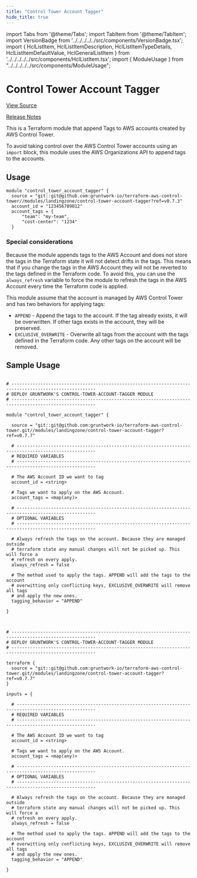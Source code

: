 ```yaml
---
title: "Control Tower Account Tagger"
hide_title: true
---
```


import Tabs from '@theme/Tabs';
import TabItem from '@theme/TabItem';
import VersionBadge from '../../../../../src/components/VersionBadge.tsx';
import { HclListItem, HclListItemDescription, HclListItemTypeDetails, HclListItemDefaultValue, HclGeneralListItem } from '../../../../../src/components/HclListItem.tsx';
import { ModuleUsage } from "../../../../../src/components/ModuleUsage";

<VersionBadge repoTitle="Control Tower" version="0.7.7" lastModifiedVersion="0.7.5"/>

# Control Tower Account Tagger

<a href="https://github.com/gruntwork-io/terraform-aws-control-tower/tree/v0.7.7/modules/landingzone/control-tower-account-tagger" className="link-button" title="View the source code for this module in GitHub.">View Source</a>

<a href="https://github.com/gruntwork-io/terraform-aws-control-tower/releases/tag/v0.7.5" className="link-button" title="Release notes for only versions which impacted this module.">Release Notes</a>

This is a Terraform module that append Tags to AWS accounts created by AWS Control Tower.

To avoid taking control over the AWS Control Tower accounts using an `import` block,
this module uses the AWS Organizations API to append tags to the accounts.

## Usage

```hcl
module "control_tower_account_tagger" {
  source = "git::git@github.com:gruntwork-io/terraform-aws-control-tower//modules/landingzone/control-tower-account-tagger?ref=v0.7.3"
  account_id = "123456789012"
  account_tags = {
      "team": "my-team",
      "cost-center": "1234"
  }
```

### Special considerations

Because the module appends tags to the AWS Account and does not store the tags in the Terraform state
it will not detect drifts in the tags. This means that if you change the tags in the AWS Account
they will not be reverted to the tags defined in the Terraform code. To avoid this, you can use the
`always_refresh` variable to force the module to refresh the tags in the AWS Account every time the
Terraform code is applied.

This module assume that the account is managed by AWS Control Tower and has two behaviors for applying tags:

*   `APPEND` - Append the tags to the account. If the tag already exists, it will be overwritten.
    If other tags exists in the account, they will be preserved.
*   `EXCLUSIVE_OVERWRITE` - Overwrite all tags from the account with the tags defined in the Terraform code.
    Any other tags on the account will be removed.

## Sample Usage

<Tabs>
<TabItem value="terraform" label="Terraform" default>

```hcl title="main.tf"

# ------------------------------------------------------------------------------------------------------
# DEPLOY GRUNTWORK'S CONTROL-TOWER-ACCOUNT-TAGGER MODULE
# ------------------------------------------------------------------------------------------------------

module "control_tower_account_tagger" {

  source = "git::git@github.com:gruntwork-io/terraform-aws-control-tower.git//modules/landingzone/control-tower-account-tagger?ref=v0.7.7"

  # ----------------------------------------------------------------------------------------------------
  # REQUIRED VARIABLES
  # ----------------------------------------------------------------------------------------------------

  # The AWS Account ID we want to tag
  account_id = <string>

  # Tags we want to apply on the AWS Account.
  account_tags = <map(any)>

  # ----------------------------------------------------------------------------------------------------
  # OPTIONAL VARIABLES
  # ----------------------------------------------------------------------------------------------------

  # Always refresh the tags on the account. Because they are managed outside
  # terraform state any manual changes will not be picked up. This will force a
  # refresh on every apply.
  always_refresh = false

  # The method used to apply the tags. APPEND will add the tags to the account
  # overwitting only conflicting keys, EXCLUSIVE_OVERWRITE will remove all tags
  # and apply the new ones.
  tagging_behavior = "APPEND"

}


```

</TabItem>
<TabItem value="terragrunt" label="Terragrunt" default>

```hcl title="terragrunt.hcl"

# ------------------------------------------------------------------------------------------------------
# DEPLOY GRUNTWORK'S CONTROL-TOWER-ACCOUNT-TAGGER MODULE
# ------------------------------------------------------------------------------------------------------

terraform {
  source = "git::git@github.com:gruntwork-io/terraform-aws-control-tower.git//modules/landingzone/control-tower-account-tagger?ref=v0.7.7"
}

inputs = {

  # ----------------------------------------------------------------------------------------------------
  # REQUIRED VARIABLES
  # ----------------------------------------------------------------------------------------------------

  # The AWS Account ID we want to tag
  account_id = <string>

  # Tags we want to apply on the AWS Account.
  account_tags = <map(any)>

  # ----------------------------------------------------------------------------------------------------
  # OPTIONAL VARIABLES
  # ----------------------------------------------------------------------------------------------------

  # Always refresh the tags on the account. Because they are managed outside
  # terraform state any manual changes will not be picked up. This will force a
  # refresh on every apply.
  always_refresh = false

  # The method used to apply the tags. APPEND will add the tags to the account
  # overwitting only conflicting keys, EXCLUSIVE_OVERWRITE will remove all tags
  # and apply the new ones.
  tagging_behavior = "APPEND"

}


```

</TabItem>
</Tabs>


<!-- ##DOCS-SOURCER-START
{
  "originalSources": [
    "https://github.com/gruntwork-io/terraform-aws-control-tower/tree/v0.7.7/modules/control-tower-account-tagger/readme.md",
    "https://github.com/gruntwork-io/terraform-aws-control-tower/tree/v0.7.7/modules/control-tower-account-tagger/variables.tf",
    "https://github.com/gruntwork-io/terraform-aws-control-tower/tree/v0.7.7/modules/control-tower-account-tagger/outputs.tf"
  ],
  "sourcePlugin": "module-catalog-api",
  "hash": "95a03268b85c06cb08a12f147c145539"
}
##DOCS-SOURCER-END -->
